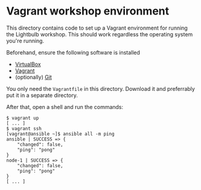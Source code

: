 # Vagrant workshop environment

This directory contains code to set up a Vagrant environment for running the Lightbulb workshop. This should work regardless the operating system you're running.

Beforehand, ensure the following software is installed

- [VirtualBox](https://www.virtualbox.org/wiki/Downloads)
- [Vagrant](https://www.vagrantup.com/downloads.html)
- (optionally) [Git](https://git-scm.com/downloads)

You only need the `Vagrantfile` in this directory. Download it and preferrably put it in a separate directory.

After that, open a shell and run the commands:

```console
$ vagrant up
[ ... ]
$ vagrant ssh
[vagrant@ansible ~]$ ansible all -m ping
ansible | SUCCESS => {
    "changed": false, 
    "ping": "pong"
}
node-1 | SUCCESS => {
    "changed": false, 
    "ping": "pong"
}
[ ... ]
```

